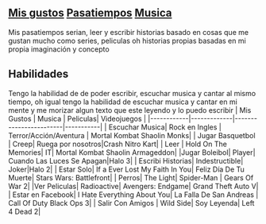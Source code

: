 ## [Mis gustos](Misgustos.md) [Pasatiempos](Pasatiempos.md) [Musica](Musica.md)
Mis pasatiempos serian, leer y escribir historias basado en cosas que me gustan mucho como series, peliculas oh historias propias basadas en mi propia imaginación y concepto 

## Habilidades
Tengo la habilidad de de poder escribir, escuchar musica y cantar al mismo tiempo, oh igual tengo la habilidad de escuchar musica y cantar en mi mente y me morizar algun texto que este leyendo y lo puedo escribir
| Mis Gustos | Musica | Peliculas| Videojuegos |
|------------|-------------|------------------------|-----------|
| Escuchar Musica|  Rock en Ingles | Terror/Acción/Aventura | Mortal Kombat Shaolin Monks|
| Jugar Basquetbol | Creep| Ruega por nosotros|Crash Nitro Kart|
| Leer | Hold On The Memories| IT| Mortal Kombat Shaolin Armageddon|
|Jugar Boleibol| Player| Cuando Las Luces Se Apagan|Halo 3|
| Escribi Historias| Indestructible| Joker|Halo 2|
| Estar Solo| If a Ever Lost My Faith In You| Feliz Día De Tu Muerte| Stars Wars: Battlefront|
| Perros| The Light| Spider-Man | Gears Of War 2|
|Ver Peliculas| Radioactive| Avengers: Endgame| Grand Theft Auto V|
| Estar en Facebook| I Hate Everything About You| La Falla De San Andreas | Call Of Duty Black Ops 3|
| Salir Con Amigos | Wild Side| Soy Leyenda| Left 4 Dead 2| 
